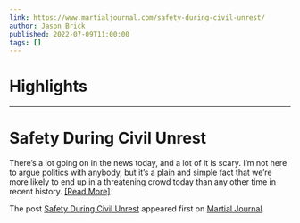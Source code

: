 ```yaml
---
link: https://www.martialjournal.com/safety-during-civil-unrest/
author: Jason Brick
published: 2022-07-09T11:00:00
tags: []
---
```

# Highlights


---
# Safety During Civil Unrest
There’s a lot going on in the news today, and a lot of it is scary. I’m not here to argue politics with anybody, but it’s a plain and simple fact that we’re more likely to end up in a threatening crowd today than any other time in recent history. [[Read More]](https://www.martialjournal.com/safety-during-civil-unrest/ "Safety During Civil Unrest")

The post [Safety During Civil Unrest](https://www.martialjournal.com/safety-during-civil-unrest/) appeared first on [Martial Journal](https://www.martialjournal.com).